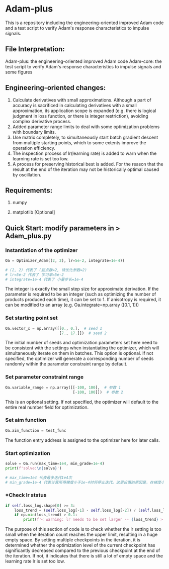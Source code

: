 # Adam-plus

This is a repository including the engineering-oriented improved Adam code and a test script to verify Adam's response characteristics to impulse signals.


## File Interpretation:
Adam-plus: the engineering-oriented improved Adam code
Adam-core: the test script to verify Adam's response characteristics to impulse signals and some figures


## Engineering-oriented changes: 
1. Calculate derivatives with small approximations. Although a part of accuracy is sacrificed in calculating derivatives with a small approximation, its application scope is expanded (e.g. there is logical judgment in loss function, or there is integer restriction), avoiding complex derivative process.
2. Added parameter range limits to deal with some optimization problems with boundary limits.
3. Use matrix completely, to simultaneously start batch gradient descent from multiple starting points, which to some extents improve the operation efficiency.
4. The inspection process of lr(learning rate) is added to warn when the learning rate is set too low.
5. A process for preserving historical best is added. For the reason that the result at the end of the iteration may not be historically optimal caused by oscillation.


## Requirements:
1. numpy

2. matplotlib [Optional]


## Quick Start: modify parameters in > Adam_plus.py
### Instantiation of the optimizer
```python
Oa = Optimizer_Adam((2, 2), lr=5e-2, integrate=1e-4))
 
# (2, 2) 代表了 (起点数=2, 待优化参数=2)
# lr=5e-2 代表了 学习率=5e-2
# integrate=1e-4 代表了 小量步长=1e-4
```
The integer is exactly the small step size for approximate derivation. If the parameter is required to be an integer (such as optimizing the number of products produced each time), it can be set to 1. If anisotropy is required, it can be modified to an array (e.g. Oa.integrate=np.array ([0.1, 1]))

### Set starting point set
```python
Oa.vector_x = np.array([[0., 0.],  # seed 1
                        [7., 17.]])  # seed 2
```
The initial number of seeds and optimization parameters set here need to be consistent with the settings when instantiating the optimizer, which will simultaneously iterate on them in batches. This option is optional. If not specified, the optimizer will generate a corresponding number of seeds randomly within the parameter constraint range by default.

### Set parameter constraint range
```python
Oa.variable_range = np.array([[-100, 100],  # 参数 1
                              [-100, 100]])  # 参数 2
```
This is an optional setting. If not specified, the optimizer will default to the entire real number field for optimization.

### Set aim function
```python
Oa.aim_function = test_func
```
The function entry address is assigned to the optimizer here for later calls.

### Start optimization
```python
solve = Oa.run(max_time=1e4, min_grade=1e-4)
print(f'solve:\n{solve}')
 
# max_time=1e4 代表最多迭代1e4次
# min_grade=1e-4 代表计算所得梯度小于1e-4时将停止迭代。这里设置的原因是，在梯度小于该值时，估算梯度带来的误差将超过梯度本身，继续迭代没有意义
```

### *Check lr status
```python
if self.loss_log.shape[0] >= 3:
    loss_trend = (self.loss_log[-1] - self.loss_log[-2]) / (self.loss_log[-2] - self.loss_log[-3] + 1e-9)
    if np.min(loss_trend) > 0.1:
        print(f'< warning: lr needs to be set larger -- {loss_trend} >')
```
The purpose of this section of code is to check whether the lr setting is too small when the iteration count reaches the upper limit, resulting in a huge empty space. By setting multiple checkpoints in the iteration, it is determined whether the optimization level of the current checkpoint has significantly decreased compared to the previous checkpoint at the end of the iteration. If not, it indicates that there is still a lot of empty space and the learning rate lr is set too low.
